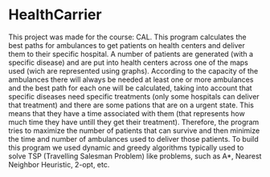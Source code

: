 # HealthCarrier

This project was made for the course: CAL. This program calculates the best paths for ambulances to get patients on health centers and deliver them to their specific hospital.
A number of patients are generated (with a specific disease) and are put into health centers across one of the maps used (wich are represented using graphs).
According to the capacity of the ambulances there will always be needed at least one or more ambulances and the best path for each one will be calculated, taking into account that specific diseases need specific treatments (only some hospitals can deliver that treatment) and there are some pations that are on a urgent state. This means that they have a time associated with them (that represents how much time they have untill they get their treatment). 
Therefore, the program tries to maximize the number of patients that can survive and then minimize the time and number of ambulances used to deliver those patients.
To build this program we used dynamic and greedy algorithms typically used to solve TSP (Travelling Salesman Problem) like problems, such as A*, Nearest Neighbor Heuristic, 2-opt, etc.
